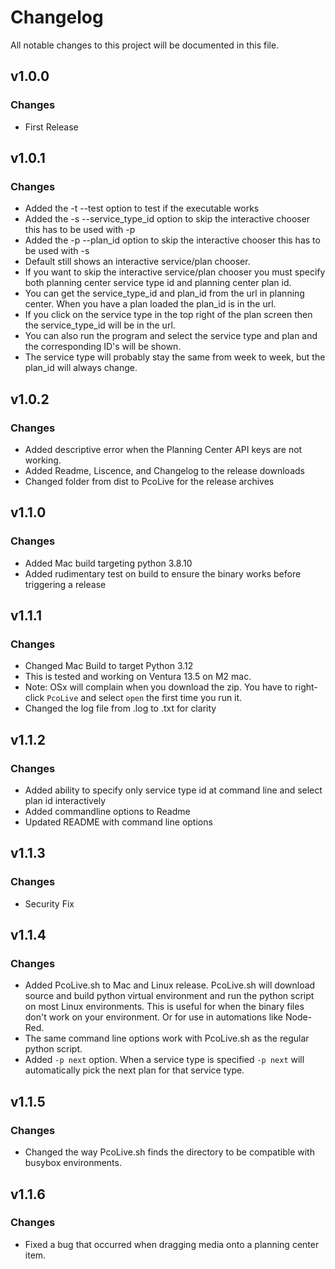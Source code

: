 # Changelog
All notable changes to this project will be documented in this file.

## v1.0.0
### Changes
 - First Release

## v1.0.1
### Changes
 - Added the -t --test option to test if the executable works
 - Added the -s --service_type_id option to skip the interactive chooser this has to be used with -p
 - Added the -p --plan_id option to skip the interactive chooser this has to be used with -s
 - Default still shows an interactive service/plan chooser.
 - If you want to skip the interactive service/plan chooser you must specify both planning center service type id and planning center plan id.
 - You can get the service_type_id and plan_id from the url in planning center. When you have a plan loaded the plan_id is in the url.
 - If you click on the service type in the top right of the plan screen then the service_type_id will be in the url.
 - You can also run the program and select the service type and plan and the corresponding ID's will be shown.
 - The service type will probably stay the same from week to week, but the plan_id will always change.

## v1.0.2
### Changes
 - Added descriptive error when the Planning Center API keys are not working.
 - Added Readme, Liscence, and Changelog to the release downloads
 - Changed folder from dist to PcoLive for the release archives

## v1.1.0
### Changes
 - Added Mac build targeting python 3.8.10
 - Added rudimentary test on build to ensure the binary works before triggering a release

## v1.1.1
### Changes
 - Changed Mac Build to target Python 3.12
 - This is tested and working on Ventura 13.5 on M2 mac.
 - Note: OSx will complain when you download the zip. You have to right-click `PcoLive` and select `open` the first time you run it.
 - Changed the log file from .log to .txt for clarity

## v1.1.2
### Changes
- Added ability to specify only service type id at command line and select plan id interactively
- Added commandline options to Readme
- Updated README with command line options

## v1.1.3
### Changes
- Security Fix

## v1.1.4
### Changes
- Added PcoLive.sh to Mac and Linux release. PcoLive.sh will download source and build python virtual environment and run the python script on most Linux environments. This is useful for when the binary files don't work on your environment. Or for use in automations like Node-Red.
- The same command line options work with PcoLive.sh as the regular python script.
- Added `-p next` option. When a service type is specified `-p next` will automatically pick the next plan for that service type.

## v1.1.5
### Changes
- Changed the way PcoLive.sh finds the directory to be compatible with busybox environments.

## v1.1.6
### Changes
- Fixed a bug that occurred when dragging media onto a planning center item.